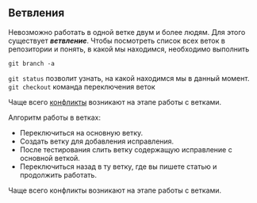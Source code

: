 ## Ветвления

Невозможно работать в одной ветке двум и более людям. Для этого существует ***ветвление***. 
Чтобы посмотреть список всех веток в репозитории и понять, в какой мы находимся, необходимо выполнить

`git branch -a`

`git status` позволит узнать, на какой находимся мы в данный момент.
`git checkout` команда переключения веток

Чаще всего [конфликты](conflict.md) возникают на этапе работы с ветками.

Алгоритм работы в ветках:
- Переключиться на основную ветку.
- Создать ветку для добавления исправления.
- После тестирования слить ветку содержащую исправление с основной веткой.
- Переключиться назад в ту ветку, где вы пишете статью и продолжить работать.

Чаще всего конфликты возникают на этапе работы с ветками.

